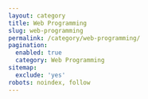 ```yaml
---
layout: category
title: Web Programming
slug: web-programming
permalink: /category/web-programming/
pagination:
  enabled: true
  category: Web Programming
sitemap:
  exclude: 'yes'
robots: noindex, follow
---
```

